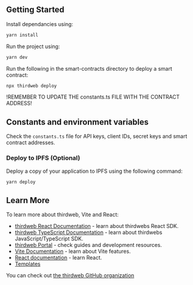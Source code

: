 ## Getting Started

Install dependancies using: 

```bash
yarn install
```

Run the project using:

```bash
yarn dev
```

Run the following in the smart-contracts directory to deploy a smart contract:

```bash
npx thirdweb deploy
```
!REMEMBER TO UPDATE THE constants.ts FILE WITH THE CONTRACT ADDRESS!

## Constants and environment variables

Check the `constants.ts` file for API keys, client IDs, secret keys and smart contract addresses.

### Deploy to IPFS (Optional)

Deploy a copy of your application to IPFS using the following command:

```bash
yarn deploy
```

## Learn More

To learn more about thirdweb, Vite and React:
- [thirdweb React Documentation](https://docs.thirdweb.com/react) - learn about thirdwebs React SDK.
- [thirdweb TypeScript Documentation](https://docs.thirdweb.com/react) - learn about thirdwebs JavaScript/TypeScript SDK.
- [thirdweb Portal](https://docs.thirdweb.com/react) - check guides and development resources.
- [Vite Documentation](https://vitejs.dev/guide/) - learn about Vite features.
- [React documentation](https://reactjs.org/) - learn React.
- [Templates](https://thirdweb.com/templates)

You can check out [the thirdweb GitHub organization](https://github.com/thirdweb-dev)

